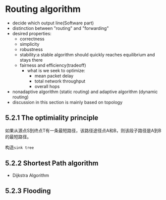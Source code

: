 # Routing algorithm

- decide which output line(Software part)
- distinction between "routing" and "forwarding"
- desired properties:
  - correctness
  - simplicity
  - robustness
  - stability:a stable algorithm should quickly reaches equilibrium and stays there
  - fairness and efficiency(tradeoff)
    - what is we seek to optimize:
      - mean packet delay
      - total network throughput
      - overall hops
- nonadaptive algorithm (static routing) and adaptive algorithm (dynamic routing)
- discussion in this section is mainly based on topology
## 5.2.1 The optimiality principle
如果从源点S到终点T有一条最短路径，该路径途径点A和B，则该段子路径是A到B的最短路径。

构造`sink tree`

## 5.2.2 Shortest Path algorithm

- Dijkstra Algorithm

## 5.2.3 Flooding
